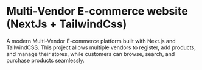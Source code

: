 
# Multi-Vendor E-commerce website (NextJs + TailwindCss)

A modern Multi-Vendor E-commerce platform built with Next.js and TailwindCSS.
This project allows multiple vendors to register, add products, and manage their stores, while customers can browse, search, and purchase products seamlessly.


